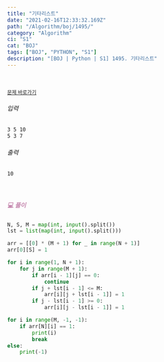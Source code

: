 ```yaml
---
title: "기타리스트"
date: "2021-02-16T12:33:32.169Z"
path: "/Algorithm/boj/1495/"
category: "Algorithm"
ci: "S1"
cat: "BOJ"
tags: ["BOJ", "PYTHON", "S1"]
description: "[BOJ | Python | S1] 1495. 기타리스트"
---
```


<br />

<a href="https://www.acmicpc.net/problem/1495"><small>문제 바로가기</small></a>

###### 입력

```sh
3 5 10
5 3 7
```

###### 출력

```sh
10
```

<br />

##### <h5 style="color:#C587AE;">💻 풀이</h5>

```python
N, S, M = map(int, input().split())
lst = list(map(int, input().split()))

arr = [[0] * (M + 1) for _ in range(N + 1)]
arr[0][S] = 1

for i in range(1, N + 1):
    for j in range(M + 1):
        if arr[i - 1][j] == 0:
            continue
        if j + lst[i - 1] <= M:
            arr[i][j + lst[i - 1]] = 1
        if j - lst[i - 1] >= 0:
            arr[i][j - lst[i - 1]] = 1

for i in range(M, -1, -1):
    if arr[N][i] == 1:
        print(i)
        break
else:
    print(-1)
```

